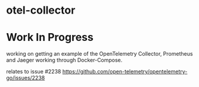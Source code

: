 # otel-collector

# Work In Progress

working on getting an example of the OpenTelemetry Collector, Prometheus and Jaeger working through Docker-Compose.

relates to issue #2238 https://github.com/open-telemetry/opentelemetry-go/issues/2238